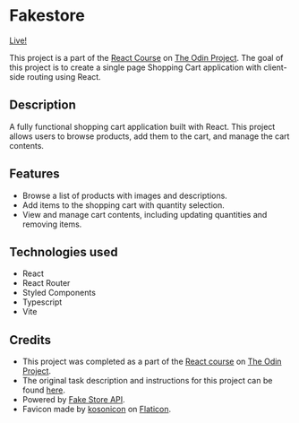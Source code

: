 # Fakestore

[Live!](https://kame-sama.github.io/fakestore)

This project is a part of the [React Course](https://www.theodinproject.com/paths/full-stack-javascript/courses/react) on [The Odin Project](https://www.theodinproject.com/). The goal of this project is to create a single page Shopping Cart application with client-side routing using React.

## Description

A fully functional shopping cart application built with React. This project allows users to browse products, add them to the cart, and manage the cart contents.

## Features

- Browse a list of products with images and descriptions.
- Add items to the shopping cart with quantity selection.
- View and manage cart contents, including updating quantities and removing items.

## Technologies used

- React
- React Router
- Styled Components
- Typescript
- Vite

## Credits

- This project was completed as a part of the [React course](https://www.theodinproject.com/paths/full-stack-javascript/courses/react) on [The Odin Project](https://www.theodinproject.com/).
- The original task description and instructions for this project can be found [here](https://www.theodinproject.com/lessons/node-path-react-new-shopping-cart).
- Powered by [Fake Store API](https://fakestoreapi.com/).
- Favicon made by [kosonicon](https://www.flaticon.com/authors/kosonicon) on [Flaticon](https://www.flaticon.com).
